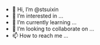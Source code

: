 - 👋 Hi, I’m @stsuixin
- 👀 I’m interested in ...
- 🌱 I’m currently learning ...
- 💞️ I’m looking to collaborate on ...
- 📫 How to reach me ...

<!---
stsuixin/stsuixin is a ✨ special ✨ repository because its `README.md` (this file) appears on your GitHub profile.
You can click the Preview link to take a look at your changes.
--->
